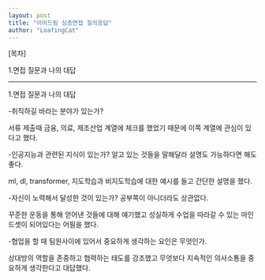 ```yaml
---
layout: post
title: "이어드림 심층면접 질의응답"
author: "LoafingCat"
---
```


[목차]

1.면접 질문과 나의 대답

----------------------------------------------

1.면접 질문과 나의 대답

-취직하길 바라는 분야가 있는가?

서류 제출때 금융, 의료, 제조산업 계열에 체크를 했었기 때문에 이쪽 계열에 관심이 있다고 했다.

-인공지능과 관련된 지식이 있는가? 알고 있는 것들을 말해달라 설명도 가능하다면 해도 좋다.

ml, dl, transformer, 지도학습과 비지도학습에 대한 예시를 들고 간단한 설명을 했다. 

-자신이 노력해서 달성한 것이 있는가? 공부쪽이 아니더라도 상관없다.

꾸준한 운동을 통해 얻어낸 것들에 대해 얘기했고 성실하게 수업을 따라갈 수 있는 마인드셋이 되어있다는 어필을 했다.

-협업을 할 때 팀원사이에 있어서 중요하게 생각하는 요인은 무엇인가.

상대방의 역할을 존중하고 협력하는 태도를 강조했고 무엇보다 지속적인 의사소통을 중요하게 생각한다고 대답했다.